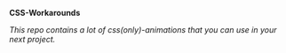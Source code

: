 **CSS-Workarounds**

_This repo contains a lot of css(only)-animations that you can use in your next project._
